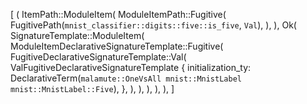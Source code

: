 [
    (
        ItemPath::ModuleItem(
            ModuleItemPath::Fugitive(
                FugitivePath(`mnist_classifier::digits::five::is_five`, `Val`),
            ),
        ),
        Ok(
            SignatureTemplate::ModuleItem(
                ModuleItemDeclarativeSignatureTemplate::Fugitive(
                    FugitiveDeclarativeSignatureTemplate::Val(
                        ValFugitiveDeclarativeSignatureTemplate {
                            initialization_ty: DeclarativeTerm(`malamute::OneVsAll mnist::MnistLabel mnist::MnistLabel::Five`),
                        },
                    ),
                ),
            ),
        ),
    ),
]